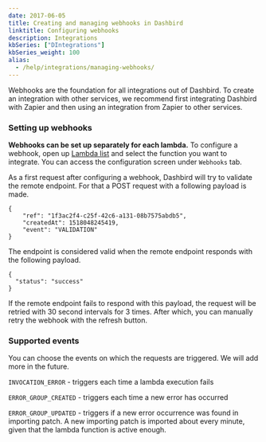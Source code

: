 ```yaml
---
date: 2017-06-05
title: Creating and managing webhooks in Dashbird
linktitle: Configuring webhooks
description: Integrations
kbSeries: ["DIntegrations"]
kbSeries_weight: 100
alias:
  - /help/integrations/managing-webhooks/
---
```


Webhooks are the foundation for all integrations out of Dashbird. To create an integration with other services, we recommend first integrating Dashbird with Zapier and then using an integration from Zapier to other services.

### Setting up webhooks

**Webhooks can be set up separately for each lambda.** To configure a webhook, open up <a href='https://app.dashbird.io/lambdas' target='_blank'>Lambda list</a> and select the function you want to integrate. You can access the configuration screen under `Webhooks` tab.

As a first request after configuring a webhook, Dashbird will try to validate the remote endpoint. For that a POST request with a following payload is made.

```
{
    "ref": "1f3ac2f4-c25f-42c6-a131-08b7575abdb5",
    "createdAt": 1518048245419,
    "event": "VALIDATION"
}
```

The endpoint is considered valid when the remote endpoint responds with the following payload.

```
{
  "status": "success"
}
```

If the remote endpoint fails to respond with this payload, the request will be retried with 30 second intervals for 3 times. After which, you can manually retry the webhook with the refresh button.

### Supported events

You can choose the events on which the requests are triggered. We will add more in the future.

`INVOCATION_ERROR` - triggers each time a lambda execution fails

`ERROR_GROUP_CREATED` - triggers each time a new error has occurred

`ERROR_GROUP_UPDATED` - triggers if a new error occurrence was found in importing patch. A new importing patch is imported about every minute, given that the lambda function is active enough.
